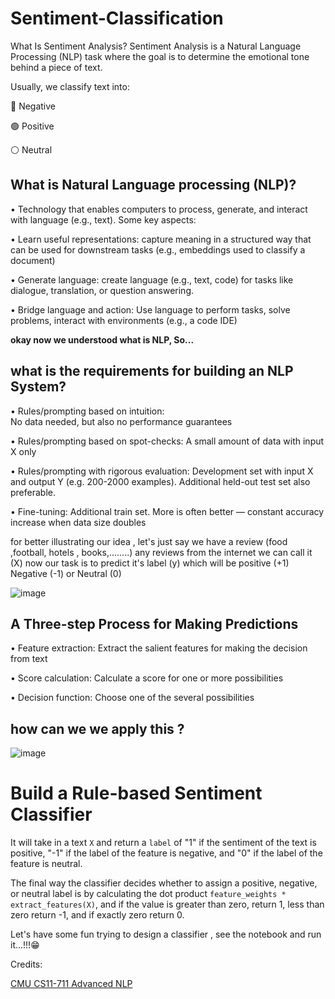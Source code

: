 # Sentiment-Classification

What Is Sentiment Analysis?
Sentiment Analysis is a Natural Language Processing (NLP) task where the goal is to determine the emotional tone behind a piece of text.

Usually, we classify text into:

🔴 Negative

🟢 Positive

⚪ Neutral

## What is Natural Language processing (NLP)?

• Technology that enables computers to process, generate, and
interact with language (e.g., text). Some key aspects:

• Learn useful representations: capture meaning in a structured way that can be used for downstream tasks (e.g., embeddings used to classify a document)

• Generate language: create language (e.g., text, code) for tasks like dialogue, translation, or question answering.

• Bridge language and action: Use language to perform tasks, solve problems, interact with environments (e.g., a code IDE)

**okay now we understood what is NLP, So...** 
## what is the requirements for building an NLP System?
• Rules/prompting based on intuition:  
No data needed, but also no performance guarantees

• Rules/prompting based on spot-checks:
A small amount of data with input X only

• Rules/prompting with rigorous evaluation:
Development set with input X and output Y (e.g. 200-2000
examples). Additional held-out test set also preferable.

• Fine-tuning:
Additional train set. More is often better — constant
accuracy increase when data size doubles

for better illustrating our idea , let's just say we have a review (food ,football, hotels , books,........) any reviews from the internet 
we can call it (X) now our task is to predict it's label (y)  which will be positive (+1) Negative (-1) or Neutral (0)


![image](https://github.com/user-attachments/assets/22316828-a9d4-4195-840e-672ae717c19e)

## A Three-step Process for Making Predictions

• Feature extraction: Extract the salient features for making the decision from text

• Score calculation: Calculate a score for one or more possibilities

• Decision function: Choose one of the several possibilities

## how can we we apply this ? 

![image](https://github.com/user-attachments/assets/5e10c2e8-1acb-4f58-8e3a-1176e622952c)

# Build a Rule-based Sentiment Classifier
It will take in a text `X` and return a `label` of "1" if the sentiment of the text is positive, "-1" if the label of the feature is negative, and "0" if the label of the feature is neutral. 

The final way the classifier decides whether to assign a positive, negative, or neutral label is by calculating the dot product `feature_weights * extract_features(X)`, and if the value is greater than zero, return 1, less than zero return -1, and if exactly zero return 0.

Let's have some fun trying to design a classifier , see the notebook and run it...!!!😁

Credits: 

[CMU CS11-711 Advanced NLP](https://cmu-l3.github.io/anlp-spring2025/)
